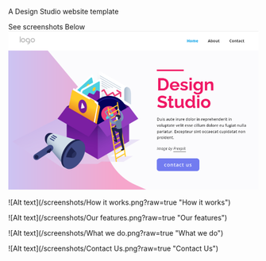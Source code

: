 A Design Studio website template

See screenshots Below
![Alt text](/screenshots/Homepage.png?raw=true "Home page")

![Alt text](/screenshots/How it works.png?raw=true "How it works")

![Alt text](/screenshots/Our features.png?raw=true "Our features")

![Alt text](/screenshots/What we do.png?raw=true "What we do")

![Alt text](/screenshots/Contact Us.png?raw=true "Contact Us")
